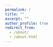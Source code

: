 ```yaml
---
permalink: /
title: ""
excerpt: ""
author_profile: true
redirect_from: 
  - /about/
  - /about.html
---
```

<style>
<p>{color:blue;}  
<\style>
    
About me
==========

I am an Associate Professor of Computer Science at National University of Defense Technology. I received my Ph.D. degree from National University of Defense Technology in 2013. I was a Postdoc Researcher at ETH Zurich from Nov. 2016 to Nov. 2017, working with Professor Onur Mutlu.


My research interests
=======

My research is in computer architecture, machine learning and security. My work spans and stretches the boundaries of computer architecture. My research tackles many issues in high performance, energy efficiency, hardware security computer architecture design. I am especially excited about novel, fundamentally-efficient computation, and memory/storage paradigms, applied to emerging machine learning applications.

News and events
=========

Paper accepted by MICRO'18: Reducing DRAM Accessing Latency via Charge-Level-Aware Look-ahead Partial Restoration.

Selected publications
==========

Yaohua Wang, Arash Tavakkol, Lois Orosa, Saugata Ghose, Nika Mansouri Ghiasi, Minesh Patel, Jeremie S. Kim, Hasan Hassan, Mohammad Sadrosadati, and Onur Mutlu,
<p>"Reducing DRAM Latency via Charge-Level-Aware Look-Ahead Partial Restoration"<\p>
Proceedings of the 51st International Symposium on Microarchitecture (<b>MICRO<\b>), Fukuoka, Japan, October 2018. 

Arash Tavakkol, Mohammad Sadrosadati, Saugata Ghose, Jeremie Kim, Yixin Luo, Yaohua Wang, Nika Mansouri Ghiasi, Lois Orosa, Juan G. Luna and Onur Mutlu,
<p>"FLIN: Enabling Fairness and Enhancing Performance in Modern NVMe Solid State Drives"<\p>
Proceedings of the 45th International Symposium on Computer Architecture (<b>ISCA<\b>), Los Angeles, CA, USA, June 2018. 

Yaohua Wang, Dong Wang, Shuming Chen, Zonglin Liu, Shenggang Chen, Xiaowen Chen, Xu Zhou, 
<p>"Iteration Interleaving--Based SIMD Lane Partition"<\p>
ACM Transactions on Architecture and Code Optimization (<b>TACO<\b>), Vol. 12, January 2016. Presented at the 11th HiPEAC Conference, Prague, Czech Republic, January 2016. 

Yaohua Wang, Shuming Chen, Jianghua Wan, Jiayuan Meng, Kai Zhang, Wei Liu, Xi Ning, 
<p>"A multiple SIMD, multiple data (MSMD) architecture: Parallel execution of dynamic and static SIMD fragments"<\p> 
Proceedings of the 19th International Symposium on High Performance Computer Architecture (<b>HPCA<\b>), Shengzhen, China, Feburary 2013.

Yaohua Wang, Shuming Chen, Kai Zhang, Jianghua Wan, Xiaowen Chen, Hu Chen, Haibo Wang,
<p>"Instruction shuffle: Achieving mimd-like performance on simd architectures"<\p> 
IEEE Computer Architecture Letters (<b>CAL<\b>), Vol.11, Issue 2, 2012. (<b>Best paper award<\b>, invited to present at the 19th HPCA conference).


